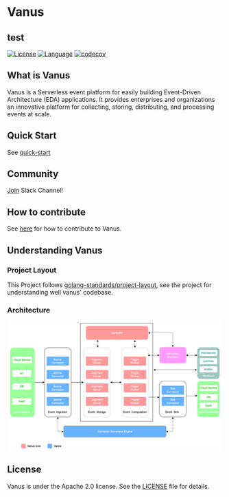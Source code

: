 # Vanus

## test

[![License](https://img.shields.io/badge/License-Apache_2.0-green.svg)](https://github.com/linkall-labs/vanus/blob/main/LICENSE)
[![Language](https://img.shields.io/badge/Language-Go-blue.svg)](https://golang.org/)
[![codecov](https://codecov.io/gh/linkall-labs/vanus/branch/main/graph/badge.svg?token=RSXSIMEY4V)](https://codecov.io/gh/linkall-labs/vanus)

## What is Vanus
Vanus is a Serverless event platform for easily building Event-Driven Architecture (EDA) applications. 
It provides enterprises and organizations an innovative platform for collecting, storing, distributing, and processing events at scale.

## Quick Start
See [quick-start](https://github.com/linkall-labs/docs/blob/main/vanus/quick-start.md)

## Community
[Join](https://join.slack.com/t/linkall-group/shared_invite/zt-1994ehs51-Yf5_EAvdfm4VH~o_djG7Sg) Slack Channel!

## How to contribute
See [here](CONTRIBUTING.md) for how to contribute to Vanus.

## Understanding Vanus

### Project Layout
This Project follows [golang-standards/project-layout](https://github.com/golang-standards/project-layout), see the
project for understanding well vanus' codebase.

### Architecture

![architecture](docs/architecture.jpg)


## License
Vanus is under the Apache 2.0 license. See the [LICENSE](LICENSE) file for details.
